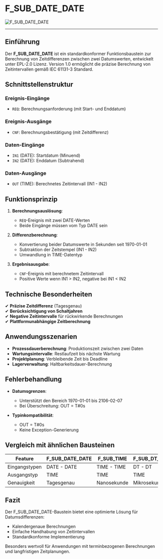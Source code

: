 # F_SUB_DATE_DATE

![F_SUB_DATE_DATE](https://github.com/user-attachments/assets/07c56b47-428f-4e2c-b365-402ef41717ba)

* * * * * * * * * *

## Einführung
Der **F_SUB_DATE_DATE** ist ein standardkonformer Funktionsbaustein zur Berechnung von Zeitdifferenzen zwischen zwei Datumswerten, entwickelt unter EPL-2.0 Lizenz. Version 1.0 ermöglicht die präzise Berechnung von Zeitintervallen gemäß IEC 61131-3 Standard.

## Schnittstellenstruktur

### **Ereignis-Eingänge**
- `REQ`: Berechnungsanforderung (mit Start- und Enddatum)

### **Ereignis-Ausgänge**
- `CNF`: Berechnungsbestätigung (mit Zeitdifferenz)

### **Daten-Eingänge**
- `IN1` (DATE): Startdatum (Minuend)
- `IN2` (DATE): Enddatum (Subtrahend)

### **Daten-Ausgänge**
- `OUT` (TIME): Berechnetes Zeitintervall (IN1 - IN2)

## Funktionsprinzip

1. **Berechnungsauslösung**:
   - `REQ`-Ereignis mit zwei DATE-Werten
   - Beide Eingänge müssen vom Typ DATE sein

2. **Differenzberechnung**:
   - Konvertierung beider Datumswerte in Sekunden seit 1970-01-01
   - Subtraktion der Zeitstempel (IN1 - IN2)
   - Umwandlung in TIME-Datentyp

3. **Ergebnisausgabe**:
   - `CNF`-Ereignis mit berechnetem Zeitintervall
   - Positive Werte wenn IN1 > IN2, negative bei IN1 < IN2

## Technische Besonderheiten

✔ **Präzise Zeitdifferenz** (Tagesgenau)  
✔ **Berücksichtigung von Schaltjahren**  
✔ **Negative Zeitintervalle** für rückwirkende Berechnungen  
✔ **Plattformunabhängige Zeitberechnung**  

## Anwendungsszenarien

- **Prozessdauerberechnung**: Produktionszeit zwischen zwei Daten
- **Wartungsintervalle**: Restlaufzeit bis nächste Wartung
- **Projektplanung**: Verbleibende Zeit bis Deadline
- **Lagerverwaltung**: Haltbarkeitsdauer-Berechnung

## Fehlerbehandlung

- **Datumsgrenzen**:
  - Unterstützt den Bereich 1970-01-01 bis 2106-02-07
  - Bei Überschreitung: OUT = T#0s

- **Typinkompatibilität**:
  - OUT = T#0s
  - Keine Exception-Generierung

## Vergleich mit ähnlichen Bausteinen

| Feature        | F_SUB_DATE_DATE | F_SUB_TIME | F_SUB_DT_DT |
|---------------|-----------------|------------|-------------|
| Eingangstypen | DATE - DATE     | TIME - TIME | DT - DT     |
| Ausgangstyp   | TIME            | TIME       | TIME        |
| Genauigkeit   | Tagesgenau      | Nanosekunde | Mikrosekunde |

## Fazit

Der F_SUB_DATE_DATE-Baustein bietet eine optimierte Lösung für Datumsdifferenzen:

- Kalendergenaue Berechnungen
- Einfache Handhabung von Zeitintervallen
- Standardkonforme Implementierung

Besonders wertvoll für Anwendungen mit terminbezogenen Berechnungen und langfristigen Zeitplanungen.
